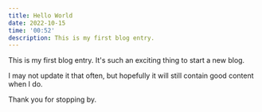 ```yaml
---
title: Hello World
date: 2022-10-15
time: '00:52'
description: This is my first blog entry.
---
```


This is my first blog entry. It's such an exciting thing to start a new blog.

I may not update it that often, but hopefully it will still contain good content when I do.

Thank you for stopping by.